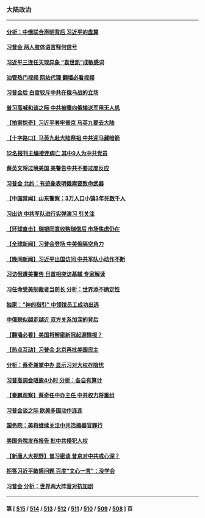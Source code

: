 ### 大陆政治
---
#### [分析：中俄联合声明背后 习近平的盘算](../../pages/ncid277/n13955372.md?03221245) 
#### [习普会 两人肢体语言释何信号](../../pages/ncid277/n13955448.md?03221245) 
#### [习近平三连任天现异象 “袁世凯”成敏感词](../../pages/ncid277/n13955003.md?03221245) 
#### [油管热门视频 网站代理 翻墙必看视频](http://138.2.39.72:81/youtube.html?epic-marker?03221245)
#### [习普会后 白宫驳斥中共在俄乌战的立场](../../pages/ncid277/n13955353.md?03221245) 
#### [普习高喊和谈之际 中共被曝向俄输送军用无人机](../../pages/ncid277/n13955315.md?03221245) 
#### [【拍案惊奇】习近平套牢普京 马英九要去大陆](../../pages/ncid277/n13955310.md?03221245) 
#### [【十字路口】马英九赴大陆祭祖 中共迎马藏暗箭](../../pages/ncid277/n13955304.md?03221245) 
#### [12名报刊主编接连病亡 其中9人为中共党员](../../pages/ncid277/n13955316.md?03221245) 
#### [蔡英文将过境美国 美警告中共不要过度反应](../../pages/ncid277/n13955292.md?03221245) 
#### [习普会 北约：有迹象表明俄索要致命武器](../../pages/ncid277/n13955283.md?03221245) 
#### [【中国禁闻】山东警察：3万人口小镇3年死数千人](../../pages/ncid277/n13954635.md?03221245) 
#### [习出访 中共军队进行实弹演习 引关注](../../pages/ncid277/n13955083.md?03221245) 
#### [【环球直击】瑞银同意收购瑞信后 市场焦虑仍在](../../pages/ncid277/n13954673.md?03221245) 
#### [【全球新闻】习普会登场 中美俄隔空角力](../../pages/ncid277/n13955058.md?03221245) 
#### [【晚间新闻】习近平出国访问 中共军队小动作不断](../../pages/ncid277/n13955059.md?03221245) 
#### [习访俄遭美警告 日首相突访基辅 专家解读](../../pages/ncid277/n13954987.md?03221245) 
#### [习任命受美制裁者当防长 分析：世界添不确定性](../../pages/ncid277/n13954964.md?03221245) 
#### [独家：“神的指引” 中领馆员工成功出逃](../../pages/ncid277/n13953285.md?03221245) 
#### [中俄貌似越走越近 双方关系加深的背后](../../pages/ncid277/n13954919.md?03221245) 
#### [【翻墙必看】美国将解密新冠起源情报？](../../pages/ncid277/n13954808.md?03221245) 
#### [【热点互动】习普会 北京再批美国民主](../../pages/ncid277/n13954705.md?03221245) 
#### [分析：蔡奇兼掌中办 显示习对大权存隐忧](../../pages/ncid277/n13954760.md?03221245) 
#### [习普高调会晤逾4小时 分析：各自有算计](../../pages/ncid277/n13954594.md?03221245) 
#### [【秦鹏观察】蔡奇任中办主任 中共权力将重组](../../pages/ncid277/n13954678.md?03221245) 
#### [习普会谈之际 欧美多国动作连连](../../pages/ncid277/n13954654.md?03221245) 
#### [国务院：美将继续关注中共活摘器官罪行](../../pages/ncid277/n13954656.md?03221245) 
#### [美国务院发布报告 批中共侵犯人权](../../pages/ncid277/n13954646.md?03221245) 
#### [【新唐人大视野】普习密谈 普京对中共戒心深？](../../pages/ncid277/n13954571.md?03221245) 
#### [拒答习近平敏感问题 百度“文心一言”：没学会](../../pages/ncid277/n13954605.md?03221245) 
#### [习普会 分析：世界两大阵营对抗加剧](../../pages/ncid277/n13954620.md?03221245) 

---
#### 第 [ [515](./515.md?03221245) / [514](./514.md?03221245) / [513](./513.md?03221245) / [512](./512.md?03221245) / [511](./511.md?03221245) / [510](./510.md?03221245) / [509](./509.md?03221245) / [508](./508.md?03221245) ] 页
